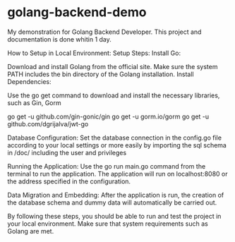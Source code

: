 # golang-backend-demo
My demonstration for Golang Backend Developer. This project and documentation is done whitin 1 day.


How to Setup in Local Environment:
Setup Steps:
Install Go:

Download and install Golang from the official site.
Make sure the system PATH includes the bin directory of the Golang installation.
Install Dependencies:

Use the go get command to download and install the necessary libraries, such as Gin, Gorm

go get -u github.com/gin-gonic/gin
go get -u gorm.io/gorm
go get -u github.com/dgrijalva/jwt-go

Database Configuration:
Set the database connection in the config.go file according to your local settings or more easily by importing the sql schema in /doc/
including the user and privileges

Running the Application:
Use the go run main.go command from the terminal to run the application.
The application will run on localhost:8080 or the address specified in the configuration.

Data Migration and Embedding:
After the application is run, the creation of the database schema and dummy data will automatically be carried out.

By following these steps, you should be able to run and test the project in your local environment. Make sure that system requirements such as Golang are met.